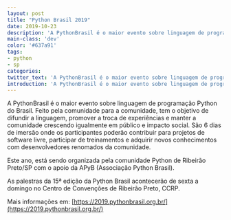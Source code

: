 ```yaml
---
layout: post
title: "Python Brasil 2019"
date: 2019-10-23
description: 'A PythonBrasil é o maior evento sobre linguagem de programação Python do Brasil.'
main-class: 'dev'
color: '#637a91'
tags:
- python
- sp
categories:
twitter_text: 'A PythonBrasil é o maior evento sobre linguagem de programação Python do Brasil.'
introduction: 'A PythonBrasil é o maior evento sobre linguagem de programação Python do Brasil.'
---
```


A PythonBrasil é o maior evento sobre linguagem de programação Python do Brasil. Feito pela comunidade para a comunidade, tem o objetivo de difundir a linguagem, promover a troca de experiências e manter a comunidade crescendo igualmente em público e impacto social. São 6 dias de imersão onde os participantes poderão contribuir para projetos de software livre, participar de treinamentos e adquirir novos conhecimentos com desenvolvedores renomados da comunidade.

Este ano, está sendo organizada pela comunidade Python de Ribeirão Preto/SP com o apoio da APyB (Associação Python Brasil).

As palestras da 15ª edição da Python Brasil acontecerão de sexta a domingo no Centro de Convenções de Ribeirão Preto, CCRP.

 Mais informações em: [https://2019.pythonbrasil.org.br/](https://2019.pythonbrasil.org.br/)
